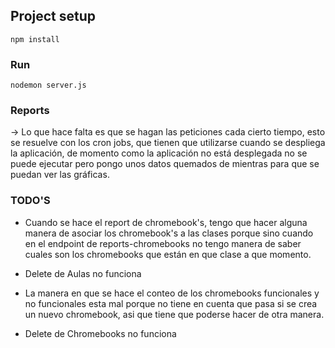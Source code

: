 
## Project setup
```
npm install
```

### Run
```
nodemon server.js
```


### Reports
-> Lo que hace falta es que se hagan las peticiones cada cierto tiempo, esto se resuelve con los cron jobs, que tienen que utilizarse cuando se despliega la aplicación, de momento como la aplicación no está desplegada no se puede ejecutar pero pongo unos datos quemados de mientras para que se puedan ver las gráficas.


### TODO'S
- Cuando se hace el report de chromebook's, tengo que hacer alguna manera de asociar los chromebook's a las clases porque sino cuando en el endpoint de reports-chromebooks no tengo manera de saber cuales son los chromebooks que están en que clase a que momento.

- Delete de Aulas no funciona

- La manera en que se hace el conteo de los chromebooks funcionales y no funcionales esta mal porque no tiene en cuenta que pasa si se crea un nuevo chromebook, asi que tiene que poderse hacer de otra manera.

- Delete de Chromebooks no funciona
